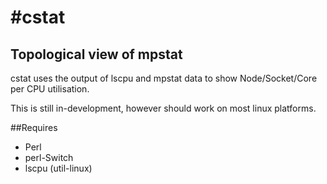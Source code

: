 #cstat
======
## Topological view of mpstat 
cstat uses the output of lscpu and mpstat data to show Node/Socket/Core per CPU utilisation. 

This is still in-development, however should work on most linux platforms.

##Requires
- Perl
- perl-Switch
- lscpu (util-linux) 

